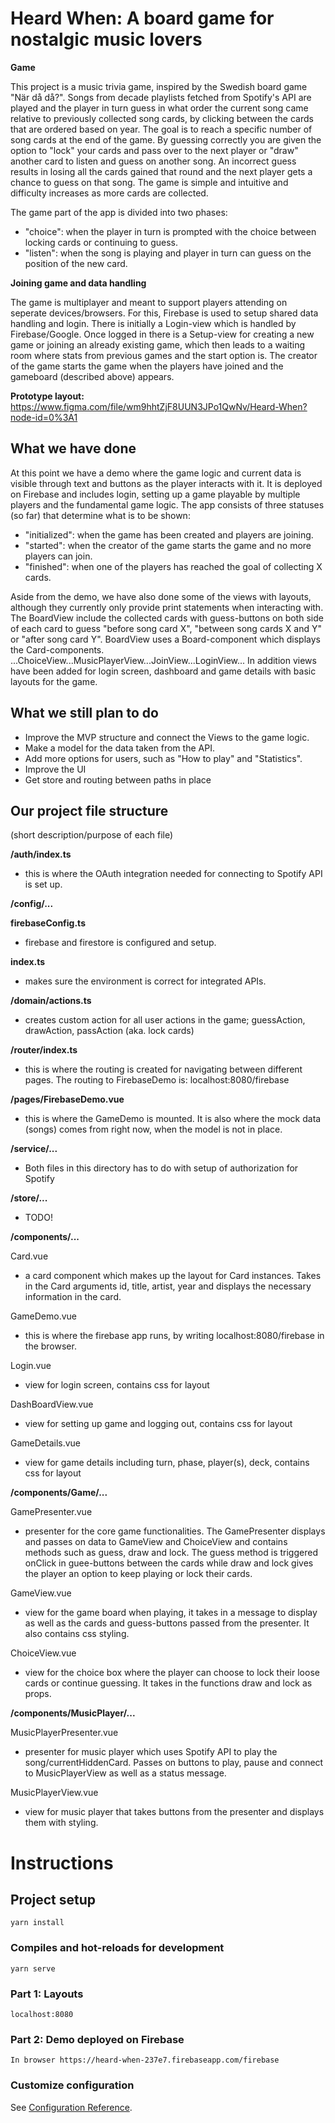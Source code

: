 # Heard When: A board game for nostalgic music lovers
**Game**

This project is a music trivia game, inspired by the Swedish board game "När då då?". Songs from decade playlists fetched from Spotify's API are played and the player in turn guess in what order the current song came relative to previously collected song cards, by clicking between the cards that are ordered based on year. The goal is to reach a specific number of song cards at the end of the game. By guessing correctly you are given the option to "lock" your cards and pass over to the next player or "draw" another card to listen and guess on another song. An incorrect guess results in losing all the cards gained that round and the next player gets a chance to guess on that song. The game is simple and intuitive and difficulty increases as more cards are collected.  

The game part of the app is divided into two phases:
- "choice": when the player in turn is prompted with the choice between locking cards or continuing to guess.
- "listen": when the song is playing and player in turn can guess on the position of the new card. 

**Joining game and data handling**

The game is multiplayer and meant to support players attending on seperate devices/browsers. For this, Firebase is used to setup shared data handling and login. There is initially a Login-view which is handled by Firebase/Google. Once logged in there is a Setup-view for creating a new game or joining an already existing game, which then leads to a waiting room where stats from previous games and the start option is. The creator of the game starts the game when the players have joined and the gameboard (described above) appears.

**Prototype layout:** https://www.figma.com/file/wm9hhtZjF8UUN3JPo1QwNv/Heard-When?node-id=0%3A1

## What we have done

At this point we have a demo where the game logic and current data is visible through text and buttons as the player interacts with it. It is deployed on Firebase and includes login, setting up a game playable by multiple players and the fundamental game logic. The app consists of three statuses (so far) that determine what is to be shown: 
- "initialized": when the game has been created and players are joining.  
- "started": when the creator of the game starts the game and no more players can join.
- "finished": when one of the players has reached the goal of collecting X cards. 

Aside from the demo, we have also done some of the views with layouts, although they currently only provide print statements when interacting with. The BoardView include the collected cards with guess-buttons on both side of each card to guess "before song card X", "between song cards X and Y" or "after song card Y". BoardView uses a Board-component which displays the Card-components. ...ChoiceView...MusicPlayerView...JoinView...LoginView... In addition views have been added for login screen, dashboard and game details with basic layouts for the game.


## What we still plan to do
- Improve the MVP structure and connect the Views to the game logic. 
- Make a model for the data taken from the API.
- Add more options for users, such as "How to play" and "Statistics".
- Improve the UI
- Get store and routing between paths in place

## Our project file structure

(short description/purpose of each file)

**/auth/index.ts**
- this is where the OAuth integration needed for connecting to Spotify API is set up.

**/config/...**

**firebaseConfig.ts**
- firebase and firestore is configured and setup.

**index.ts**
- makes sure the environment is correct for integrated APIs.

**/domain/actions.ts**
- creates custom action for all user actions in the game; guessAction, drawAction, passAction (aka. lock cards)

**/router/index.ts**
- this is where the routing is created for navigating between different pages. The routing to FirebaseDemo is: localhost:8080/firebase

**/pages/FirebaseDemo.vue**
-  this is where the GameDemo is mounted. It is also where the mock data (songs) comes from right now, when the model is not in place.

**/service/...**
- Both files in this directory has to do with setup of authorization for Spotify

**/store/...**
- TODO!

**/components/...**

Card.vue
- a card component which makes up the layout for Card instances. Takes in the Card arguments id, title, artist, year and displays the necessary information in the card.

GameDemo.vue
- this is where the firebase app runs, by writing localhost:8080/firebase in the browser.

Login.vue
- view for login screen, contains css for layout

DashBoardView.vue
- view for setting up game and logging out, contains css for layout

GameDetails.vue
- view for game details including turn, phase, player(s), deck, contains css for layout

**/components/Game/...**

GamePresenter.vue
- presenter for the core game functionalities. The GamePresenter displays and passes on data to GameView and ChoiceView and contains methods such as guess, draw and lock. The guess method is triggered onClick in guee-buttons between the cards while draw and lock gives the player an option to keep playing or lock their cards.

GameView.vue
- view for the game board when playing, it takes in a message to display as well as the cards and guess-buttons passed from the presenter. It also contains css styling.  

ChoiceView.vue
- view for the choice box where the player can choose to lock their loose cards or continue guessing. It takes in the functions draw and lock as props.

**/components/MusicPlayer/...**

MusicPlayerPresenter.vue
- presenter for music player which uses Spotify API to play the song/currentHiddenCard. Passes on buttons to play, pause and connect to MusicPlayerView as well as a status message.

MusicPlayerView.vue
- view for music player that takes buttons from the presenter and displays them with styling.

# Instructions
## Project setup
```
yarn install
```

### Compiles and hot-reloads for development
```
yarn serve
```

### Part 1: Layouts
```
localhost:8080
```

### Part 2: Demo deployed on Firebase 
```
In browser https://heard-when-237e7.firebaseapp.com/firebase
```



### Customize configuration
See [Configuration Reference](https://cli.vuejs.org/config/).
